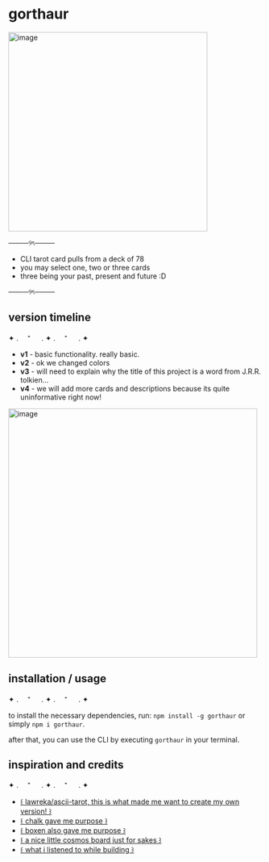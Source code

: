 # gorthaur


<img width="395" alt="image" src="https://github.com/user-attachments/assets/b0aa45df-837a-4b00-97ea-c23a9a96282f" />


────୨ৎ────

- CLI tarot card pulls from a deck of 78
- you may select one, two or three cards
- three being your past, present and future :D
  
────୨ৎ────

## version timeline
✦ . 　⁺ 　 . ✦ . 　⁺ 　 . ✦
- **v1** - basic functionality. really basic.
- **v2** - ok we changed colors
- **v3** - will need to explain why the title of this project is a word from J.R.R. tolkien...
- **v4** - we will add more cards and descriptions because its quite uninformative right now!


<img width="494" alt="image" src="https://github.com/user-attachments/assets/ddb5df09-26c6-4f20-b327-b1390506fde3" />


## installation / usage
✦ . 　⁺ 　 . ✦ . 　⁺ 　 . ✦

to install the necessary dependencies, run: `npm install -g gorthaur` or simply `npm i gorthaur`.

after that, you can use the CLI by executing `gorthaur` in your terminal.

## inspiration and credits
✦ . 　⁺ 　 . ✦ . 　⁺ 　 . ✦

- [꒰ lawreka/ascii-tarot, this is what made me want to create my own version! ꒱](https://github.com/lawreka/ascii-tarot)
- [꒰ chalk gave me purpose ꒱](https://github.com/chalk/chalk?tab=readme-ov-file#why-not-switch-to-a-smaller-coloring-package)
- [꒰ boxen also gave me purpose ꒱](https://github.com/sindresorhus/boxen)
- [꒰ a nice little cosmos board just for sakes ꒱](https://www.cosmos.so/maisy/fantasy-in-flesh)
- [꒰ what i listened to while building ꒱](https://open.spotify.com/playlist/4iBQP8CuNWFpuhONHMVg61?si=16306c0a8edf4351)
